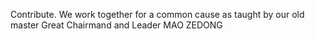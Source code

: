 Contribute. We work together for a common cause as taught by our old master Great Chairmand and Leader MAO ZEDONG
